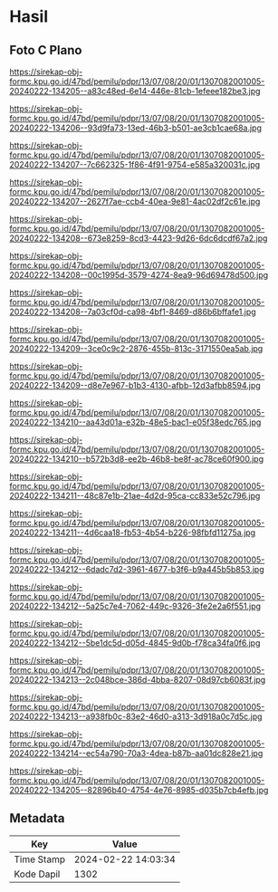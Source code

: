 # Hasil

## Foto C Plano

https://sirekap-obj-formc.kpu.go.id/47bd/pemilu/pdpr/13/07/08/20/01/1307082001005-20240222-134205--a83c48ed-6e14-446e-81cb-1efeee182be3.jpg

https://sirekap-obj-formc.kpu.go.id/47bd/pemilu/pdpr/13/07/08/20/01/1307082001005-20240222-134206--93d9fa73-13ed-46b3-b501-ae3cb1cae68a.jpg

https://sirekap-obj-formc.kpu.go.id/47bd/pemilu/pdpr/13/07/08/20/01/1307082001005-20240222-134207--7c662325-1f86-4f91-9754-e585a320031c.jpg

https://sirekap-obj-formc.kpu.go.id/47bd/pemilu/pdpr/13/07/08/20/01/1307082001005-20240222-134207--2627f7ae-ccb4-40ea-9e81-4ac02df2c61e.jpg

https://sirekap-obj-formc.kpu.go.id/47bd/pemilu/pdpr/13/07/08/20/01/1307082001005-20240222-134208--673e8259-8cd3-4423-9d26-6dc6dcdf67a2.jpg

https://sirekap-obj-formc.kpu.go.id/47bd/pemilu/pdpr/13/07/08/20/01/1307082001005-20240222-134208--00c1995d-3579-4274-8ea9-96d69478d500.jpg

https://sirekap-obj-formc.kpu.go.id/47bd/pemilu/pdpr/13/07/08/20/01/1307082001005-20240222-134208--7a03cf0d-ca98-4bf1-8469-d86b6bffafe1.jpg

https://sirekap-obj-formc.kpu.go.id/47bd/pemilu/pdpr/13/07/08/20/01/1307082001005-20240222-134209--3ce0c9c2-2876-455b-813c-3171550ea5ab.jpg

https://sirekap-obj-formc.kpu.go.id/47bd/pemilu/pdpr/13/07/08/20/01/1307082001005-20240222-134209--d8e7e967-b1b3-4130-afbb-12d3afbb8594.jpg

https://sirekap-obj-formc.kpu.go.id/47bd/pemilu/pdpr/13/07/08/20/01/1307082001005-20240222-134210--aa43d01a-e32b-48e5-bac1-e05f38edc765.jpg

https://sirekap-obj-formc.kpu.go.id/47bd/pemilu/pdpr/13/07/08/20/01/1307082001005-20240222-134210--b572b3d8-ee2b-46b8-be8f-ac78ce60f900.jpg

https://sirekap-obj-formc.kpu.go.id/47bd/pemilu/pdpr/13/07/08/20/01/1307082001005-20240222-134211--48c87e1b-21ae-4d2d-95ca-cc833e52c796.jpg

https://sirekap-obj-formc.kpu.go.id/47bd/pemilu/pdpr/13/07/08/20/01/1307082001005-20240222-134211--4d6caa18-fb53-4b54-b226-98fbfd11275a.jpg

https://sirekap-obj-formc.kpu.go.id/47bd/pemilu/pdpr/13/07/08/20/01/1307082001005-20240222-134212--6dadc7d2-3961-4677-b3f6-b9a445b5b853.jpg

https://sirekap-obj-formc.kpu.go.id/47bd/pemilu/pdpr/13/07/08/20/01/1307082001005-20240222-134212--5a25c7e4-7062-449c-9326-3fe2e2a6f551.jpg

https://sirekap-obj-formc.kpu.go.id/47bd/pemilu/pdpr/13/07/08/20/01/1307082001005-20240222-134212--5be1dc5d-d05d-4845-9d0b-f78ca34fa0f6.jpg

https://sirekap-obj-formc.kpu.go.id/47bd/pemilu/pdpr/13/07/08/20/01/1307082001005-20240222-134213--2c048bce-386d-4bba-8207-08d97cb6083f.jpg

https://sirekap-obj-formc.kpu.go.id/47bd/pemilu/pdpr/13/07/08/20/01/1307082001005-20240222-134213--a938fb0c-83e2-46d0-a313-3d918a0c7d5c.jpg

https://sirekap-obj-formc.kpu.go.id/47bd/pemilu/pdpr/13/07/08/20/01/1307082001005-20240222-134214--ec54a790-70a3-4dea-b87b-aa01dc828e21.jpg

https://sirekap-obj-formc.kpu.go.id/47bd/pemilu/pdpr/13/07/08/20/01/1307082001005-20240222-134205--82896b40-4754-4e76-8985-d035b7cb4efb.jpg


## Metadata

| Key        | Value               |
| ---------- | ------------------- |
| Time Stamp | 2024-02-22 14:03:34 |
| Kode Dapil | 1302                |



